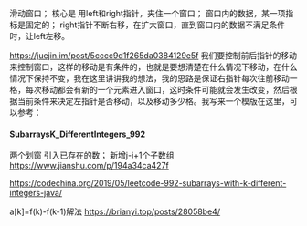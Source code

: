 滑动窗口；
核心是 用left和right指针，夹住一个窗口；
窗口内的数据，某一项指标是固定的；
right指针不断右移，在扩大窗口，直到窗口内的数据不满足条件时，让left左移。

https://juejin.im/post/5cccc9d1f265da0384129e5f
我们要控制前后指针的移动来控制窗口，这样的移动是有条件的，也就是要想清楚在什么情况下移动，在什么情况下保持不变，我在这里讲讲我的想法，我的思路是保证右指针每次往前移动一格，每次移动都会有新的一个元素进入窗口，这时条件可能就会发生改变，然后根据当前条件来决定左指针是否移动，以及移动多少格。我写来一个模版在这里，可以参考：






#### SubarraysK_DifferentIntegers_992
两个划窗
引入已存在的数；
新增j-i+1个子数组
https://www.jianshu.com/p/194a34ca427f

https://codechina.org/2019/05/leetcode-992-subarrays-with-k-different-integers-java/

a[k]=f(k)-f(k-1)解法
https://brianyi.top/posts/28058be4/



